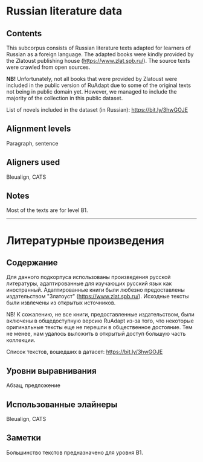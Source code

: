 # Russian literature data

## Contents

This subcorpus consists of Russian literature texts adapted for learners of Russian as a foreign language. The adapted books were kindly provided by the Zlatoust publishing house (https://www.zlat.spb.ru/). The source texts were crawled from open sources.  

**NB!** Unfortunately, not all books that were provided by Zlatoust were included in the public version of RuAdapt due to some of the original texts not being in public domain yet. However, we managed to include the majority of the collection in this public dataset.  

List of novels included in the dataset (in Russian): https://bit.ly/3hwGOJE

## Alignment levels

Paragraph, sentence

## Aligners used  

Bleualign, CATS

## Notes

Most of the texts are for level B1. 


---------


# Литературные произведения

## Содержание

Для данного подкорпуса использованы произведения русской литературы, адаптированные для изучающих русский язык как иностранный. Адаптированные книги были любезно предоставлены издательством "Златоуст" (https://www.zlat.spb.ru/). Исходные тексты были извлечены из открытых источников.

NB! К сожалению, не все книги, предоставленные издательством, были включены в общедоступную версию RuAdapt из-за того, что некоторые оригинальные тексты еще не перешли в общественное достояние. Тем не менее, нам удалось выложить в открытый доступ большую часть коллекции.

Список текстов, вошедших в датасет: https://bit.ly/3hwGOJE

## Уровни выравнивания

Абзац, предложение

## Использованные элайнеры  

Bleualign, CATS

## Заметки

Большинство текстов предназначено для уровня B1.
